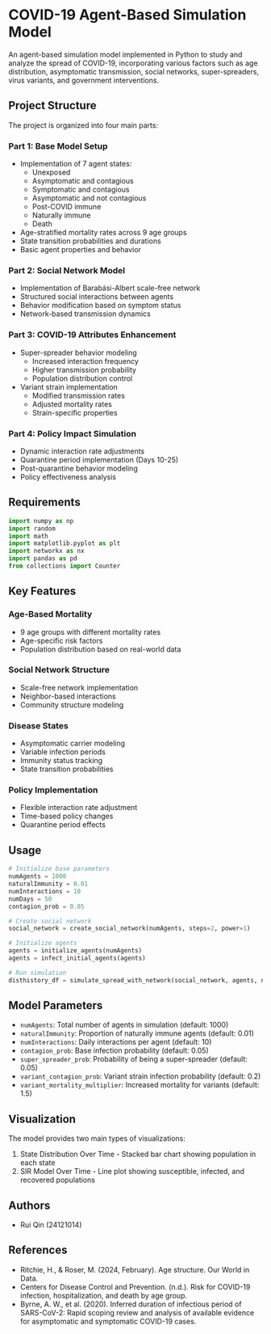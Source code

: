 # COVID-19 Agent-Based Simulation Model

An agent-based simulation model implemented in Python to study and analyze the spread of COVID-19, incorporating various factors such as age distribution, asymptomatic transmission, social networks, super-spreaders, virus variants, and government interventions.

## Project Structure

The project is organized into four main parts:

### Part 1: Base Model Setup
- Implementation of 7 agent states:
  - Unexposed
  - Asymptomatic and contagious
  - Symptomatic and contagious
  - Asymptomatic and not contagious
  - Post-COVID immune
  - Naturally immune
  - Death
- Age-stratified mortality rates across 9 age groups
- State transition probabilities and durations
- Basic agent properties and behavior

### Part 2: Social Network Model
- Implementation of Barabási-Albert scale-free network
- Structured social interactions between agents
- Behavior modification based on symptom status
- Network-based transmission dynamics

### Part 3: COVID-19 Attributes Enhancement
- Super-spreader behavior modeling
  - Increased interaction frequency
  - Higher transmission probability
  - Population distribution control
- Variant strain implementation
  - Modified transmission rates
  - Adjusted mortality rates
  - Strain-specific properties

### Part 4: Policy Impact Simulation
- Dynamic interaction rate adjustments
- Quarantine period implementation (Days 10-25)
- Post-quarantine behavior modeling
- Policy effectiveness analysis

## Requirements

```python
import numpy as np
import random
import math
import matplotlib.pyplot as plt
import networkx as nx
import pandas as pd
from collections import Counter
```

## Key Features

### Age-Based Mortality
- 9 age groups with different mortality rates
- Age-specific risk factors
- Population distribution based on real-world data

### Social Network Structure
- Scale-free network implementation
- Neighbor-based interactions
- Community structure modeling

### Disease States
- Asymptomatic carrier modeling
- Variable infection periods
- Immunity status tracking
- State transition probabilities

### Policy Implementation
- Flexible interaction rate adjustment
- Time-based policy changes
- Quarantine period effects

## Usage

```python
# Initialize base parameters
numAgents = 1000
naturalImmunity = 0.01
numInteractions = 10
numDays = 50
contagion_prob = 0.05

# Create social network
social_network = create_social_network(numAgents, steps=2, power=1)

# Initialize agents
agents = initialize_agents(numAgents)
agents = infect_initial_agents(agents)

# Run simulation
disthistory_df = simulate_spread_with_network(social_network, agents, num_interactions, numDays)
```

## Model Parameters

- `numAgents`: Total number of agents in simulation (default: 1000)
- `naturalImmunity`: Proportion of naturally immune agents (default: 0.01)
- `numInteractions`: Daily interactions per agent (default: 10)
- `contagion_prob`: Base infection probability (default: 0.05)
- `super_spreader_prob`: Probability of being a super-spreader (default: 0.05)
- `variant_contagion_prob`: Variant strain infection probability (default: 0.2)
- `variant_mortality_multiplier`: Increased mortality for variants (default: 1.5)

## Visualization

The model provides two main types of visualizations:
1. State Distribution Over Time - Stacked bar chart showing population in each state
2. SIR Model Over Time - Line plot showing susceptible, infected, and recovered populations

## Authors

- Rui Qin (24121014)

## References

- Ritchie, H., & Roser, M. (2024, February). Age structure. Our World in Data.
- Centers for Disease Control and Prevention. (n.d.). Risk for COVID-19 infection, hospitalization, and death by age group.
- Byrne, A. W., et al. (2020). Inferred duration of infectious period of SARS-CoV-2: Rapid scoping review and analysis of available evidence for asymptomatic and symptomatic COVID-19 cases.

